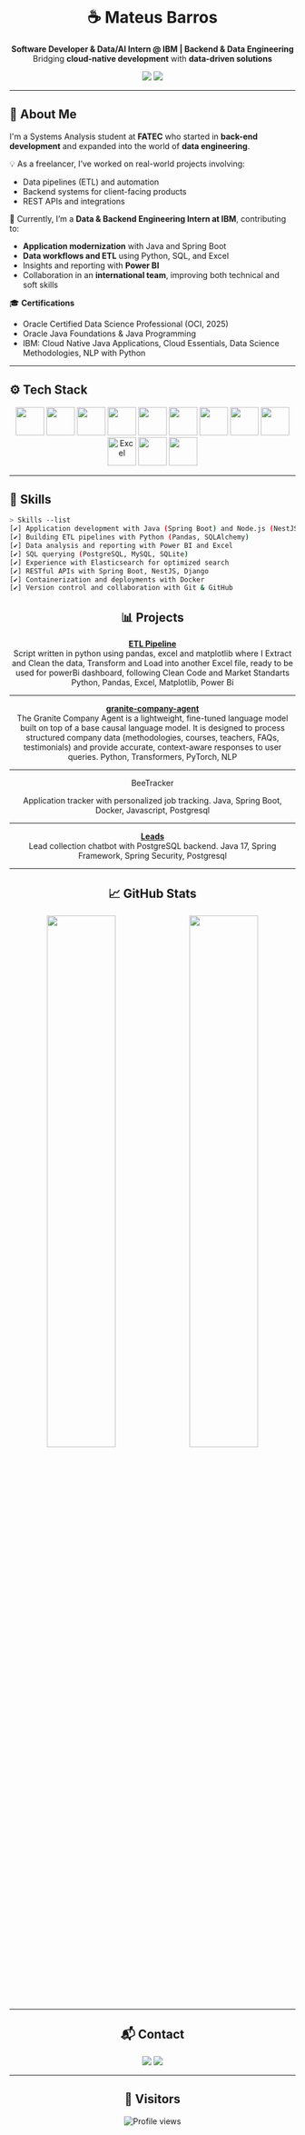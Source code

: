 <h1 align="center">☕️ Mateus Barros</h1>
<p align="center">
  <b>Software Developer & Data/AI Intern @ IBM | Backend & Data Engineering</b><br>
  Bridging <b>cloud-native development</b> with <b>data-driven solutions</b>
</p>
<p align="center">
  <img src="https://img.shields.io/badge/Open%20to%20Collaboration-Cloud%20%26%20Data%20Projects-blue?style=for-the-badge&logo=ibm&logoColor=white">
  <img src="https://img.shields.io/badge/Tech-Java%2C%20Spring%20Boot%2C%20Python%2C%20SQL%2C%20Docker%2C%20Power%20BI-0F62FE?style=for-the-badge">
</p>


---

## 🧠 About Me

I'm a Systems Analysis student at **FATEC** who started in **back-end development** and expanded into the world of **data engineering**.  

💡 As a freelancer, I’ve worked on real-world projects involving:  
- Data pipelines (ETL) and automation  
- Backend systems for client-facing products  
- REST APIs and integrations  

🚀 Currently, I’m a **Data & Backend Engineering Intern at IBM**, contributing to:  
- **Application modernization** with Java and Spring Boot  
- **Data workflows and ETL** using Python, SQL, and Excel  
- Insights and reporting with **Power BI**  
- Collaboration in an **international team**, improving both technical and soft skills  

🎓 **Certifications**
- Oracle Certified Data Science Professional (OCI, 2025)
- Oracle Java Foundations & Java Programming
- IBM: Cloud Native Java Applications, Cloud Essentials, Data Science Methodologies, NLP with Python

---

## ⚙️ Tech Stack

<p align="center">
  <img height="50" width="50" src="https://cdn.jsdelivr.net/gh/devicons/devicon/icons/java/java-original.svg"/> 
  <img height="50" width="50" src="https://cdn.jsdelivr.net/gh/devicons/devicon/icons/spring/spring-original.svg"/>
  <img height="50" width="50" src="https://cdn.jsdelivr.net/gh/devicons/devicon/icons/nodejs/nodejs-original.svg"/>
  <img height="50" width="50" src="https://cdn.jsdelivr.net/gh/devicons/devicon/icons/python/python-original.svg"/>
  <img height="50" width="50" src="https://cdn.jsdelivr.net/gh/devicons/devicon/icons/pandas/pandas-original.svg"/>
  <img height="50" width="50" src="https://cdn.jsdelivr.net/gh/devicons/devicon/icons/postgresql/postgresql-original.svg"/>
  <img height="50" width="50" src="https://cdn.jsdelivr.net/gh/devicons/devicon/icons/mysql/mysql-original.svg"/>
  <img height="50" width="50" src="https://cdn.jsdelivr.net/gh/devicons/devicon/icons/mongodb/mongodb-original.svg"/>
  <img height="50" width="50" src="https://cdn.jsdelivr.net/gh/devicons/devicon/icons/elasticsearch/elasticsearch-original.svg" />
  <img height="50" width="50" src="https://img.icons8.com/color/48/microsoft-excel-2019--v1.png" alt="Excel"/>
  <img height="50" width="50" src="https://cdn.jsdelivr.net/gh/devicons/devicon/icons/docker/docker-original.svg"/>
  <img height="50" width="50" src="https://cdn.jsdelivr.net/gh/devicons/devicon/icons/git/git-original.svg"/>
</p>


---

## 📂 Skills

```bash
> Skills --list
[✔] Application development with Java (Spring Boot) and Node.js (NestJS)
[✔] Building ETL pipelines with Python (Pandas, SQLAlchemy)
[✔] Data analysis and reporting with Power BI and Excel
[✔] SQL querying (PostgreSQL, MySQL, SQLite)
[✔] Experience with Elasticsearch for optimized search
[✔] RESTful APIs with Spring Boot, NestJS, Django
[✔] Containerization and deployments with Docker
[✔] Version control and collaboration with Git & GitHub

```

<div align="center"> <h2>📊 Projects</h2>
</div>

<div align="center">


**[ETL Pipeline](https://github.com/MateusDBarros/etl_pipeline)**  
Script written in python using pandas, excel and matplotlib where I Extract and Clean the data, Transform and Load into another Excel file, ready to be used for powerBi dashboard, following Clean Code and Market Standarts
Python, Pandas, Excel, Matplotlib, Power Bi

---

**[granite-company-agent](https://github.com/MateusDBarros/granite-company-agent)**  
The Granite Company Agent is a lightweight, fine-tuned language model built on top of a base causal language model.
It is designed to process structured company data (methodologies, courses, teachers, FAQs, testimonials) and provide accurate, context-aware responses to user queries.
Python, Transformers, PyTorch, NLP

---

BeeTracker

Application tracker with personalized job tracking.
Java, Spring Boot, Docker, Javascript, Postgresql

--- 

**[Leads](https://github.com/MateusDBarros/FeedBack360)**  
Lead collection chatbot with PostgreSQL backend.
Java 17, Spring Framework, Spring Security, Postgresql

---


</div>

<div align="center"> <h2>📈 GitHub Stats</h2> <img width="49%" src="https://github-readme-stats.vercel.app/api?username=MateusDBarros&show_icons=true&theme=radical&count_private=true"/> <img width="49%" src="https://github-readme-stats.vercel.app/api/top-langs/?username=MateusDBarros&layout=compact&theme=radical"/> </div>

---

<div align="center">
  
<div align="center"> <h2>📬 Contact</h2>
<a href="mailto:mb685212@gmail.com"><img src="https://img.shields.io/badge/-Gmail-D14836?style=for-the-badge&logo=gmail&logoColor=white"/></a> <a href="https://www.linkedin.com/in/mateus-barros13"><img src="https://img.shields.io/badge/-LinkedIn-blue?style=for-the-badge&logo=linkedin&logoColor=white"/></a>

</div>

---

<div align="center">
  <h2>👀 Visitors</h2>
  <p>
    <img src="https://komarev.com/ghpvc/?username=MateusDBarros&color=0E9443" alt="Profile views" />
  </p>
</div>
